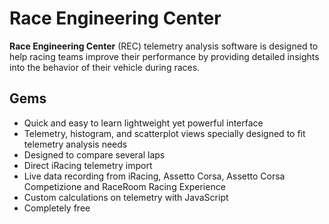 # Race Engineering Center

**Race Engineering Center** (REC) telemetry analysis software is designed to help racing teams improve their performance by providing detailed insights into the behavior of their vehicle during races. 

## Gems

* Quick and easy to learn lightweight yet powerful interface
* Telemetry, histogram, and scatterplot views specially designed to fit telemetry analysis needs
* Designed to compare several laps
* Direct iRacing telemetry import
* Live data recording from iRacing, Assetto Corsa, Assetto Corsa Competizione and RaceRoom Racing Experience
* Custom calculations on telemetry with JavaScript
* Completely free
